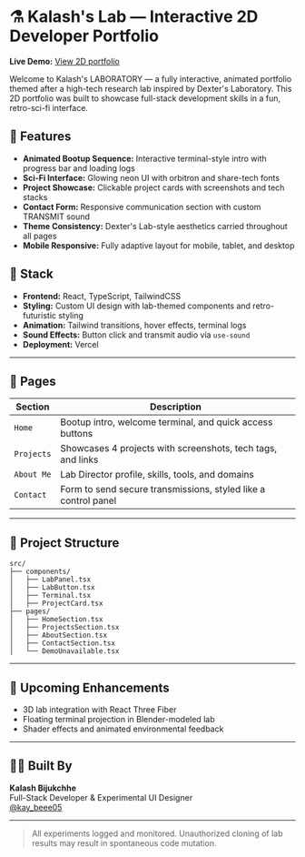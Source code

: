 # ⚗️ Kalash's Lab — Interactive 2D Developer Portfolio

**Live Demo:** [View 2D portfolio](portfolio-kaybe005s-projects.vercel.app)

Welcome to Kalash's LABORATORY — a fully interactive, animated portfolio themed after a high-tech research lab inspired by Dexter's Laboratory. This 2D portfolio was built to showcase full-stack development skills in a fun, retro-sci-fi interface.

## 🧪 Features
- **Animated Bootup Sequence:** Interactive terminal-style intro with progress bar and loading logs
- **Sci-Fi Interface:** Glowing neon UI with orbitron and share-tech fonts
- **Project Showcase:** Clickable project cards with screenshots and tech stacks
- **Contact Form:** Responsive communication section with custom TRANSMIT sound
- **Theme Consistency:** Dexter's Lab-style aesthetics carried throughout all pages
- **Mobile Responsive:** Fully adaptive layout for mobile, tablet, and desktop

## 🧬 Stack
- **Frontend:** React, TypeScript, TailwindCSS
- **Styling:** Custom UI design with lab-themed components and retro-futuristic styling
- **Animation:** Tailwind transitions, hover effects, terminal logs
- **Sound Effects:** Button click and transmit audio via `use-sound`
- **Deployment:** Vercel

---

## 🧠 Pages

| Section   | Description |
|-----------|-------------|
| `Home`    | Bootup intro, welcome terminal, and quick access buttons |
| `Projects`| Showcases 4 projects with screenshots, tech tags, and links |
| `About Me`| Lab Director profile, skills, tools, and domains |
| `Contact` | Form to send secure transmissions, styled like a control panel |

---

## 📁 Project Structure
```
src/
├── components/
│   ├── LabPanel.tsx
│   ├── LabButton.tsx
│   ├── Terminal.tsx
│   ├── ProjectCard.tsx
├── pages/
│   ├── HomeSection.tsx
│   ├── ProjectsSection.tsx
│   ├── AboutSection.tsx
│   ├── ContactSection.tsx
│   └── DemoUnavailable.tsx
```
---

## 🚀 Upcoming Enhancements

- 3D lab integration with React Three Fiber
- Floating terminal projection in Blender-modeled lab
- Shader effects and animated environmental feedback

---

## 🧑‍🔬 Built By

**Kalash Bijukchhe**  
Full-Stack Developer & Experimental UI Designer  
[@kay_beee05](https://www.instagram.com/kay_beee05)

---

> All experiments logged and monitored. Unauthorized cloning of lab results may result in spontaneous code mutation.
